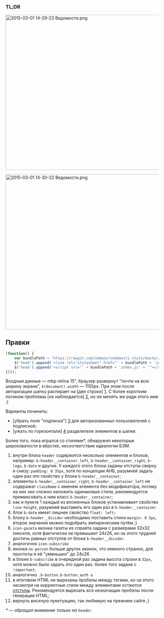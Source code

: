 ### TL;DR

<a href="https://fotki.yandex.ru/next/users/sbmaxx/album/16903/view/675669" target="_blank"><img src="https://img-fotki.yandex.ru/get/6838/17667337.2/0_a4f55_79753d10_XL.png" width="800" height="508" border="0" title="2015-03-01 14-29-23 Ведомости.png" alt="2015-03-01 14-29-23 Ведомости.png"/></a>

<a href="https://fotki.yandex.ru/next/usemrs/sbmaxx/album/16903/view/675668" target="_blank"><img src="https://img-fotki.yandex.ru/get/15565/17667337.2/0_a4f54_7e45e81_XL.png" width="800" height="508" border="0" title="2015-03-01 14-30-22 Ведомости.png" alt="2015-03-01 14-30-22 Ведомости.png"/></a>

## Правки

```javascript
(function() {
    var bundlePath = 'https://rawgit.com/sbmaxx/vedomosti-style/master/';
    $('head').append('<link rel="stylesheet" href="' + bundlePath + 'index.css' + '"></link>');
    $('head').append('<script src="' + bundlePath + 'index.js' + '"></script>');
}());
```

Входные данные — mbp retina 15", браузер развернут "почти на всю ширину экрана", `$(document).width` — 1155px. При этом после авторизации шапку распирает на [две строки] [1]. С более коротким логином проблемы [не наблюдается] [2], но не менять же ради этого имя ;)

Варианты починить:
* [убрать поле "подписка"] [3] для авторизованных пользователей с подпиской;
* [ужать по горизонтали] [4] разделители элементов в шапке.


Более того, пока игрался со стилями*, обнаружил некоторые шероховатости в вёрстке, несоответствие идеалогии БЭМ.

1. внутри блока `header` содержится несколько элементов и блоков, например: `b-header__container_left`, `b-header__container_right`, `b-logo`, `b-date` и другие. У каждого этого блока заданы отступы сверху и снизу: `padding: 0 35px`, хотя по концепции АНБ, разумней задать один раз это свойство у блока `b-header__container`;
1. элементы `b-header__container_right`, `b-header__container_left` не содеражат `className` с именем элемента без модификатора, потому на них них сложно наложить одинаковые стили, рекомендуется примиксовать к ним класс `b-header__container`;
1. как и пункте 1 каждый из вложенных блоков устанавливает свойство `line-height`, разумней выставить его один раз в `b-header__container`
1. блок `b-date` имеет лишнее свойство `float: left;`
1. блоку `b-header__divider` необходимо поставить стили `margin: 0 5px`, второе значение можно подобрать эмпирическим путём ;)
1. `icon-gazeta` иконка газеты из спрайта задана с размерами 32x32 пикселя, хотя фактически не превышает 24x26, из-за этого трудней достичь равных отступов от блока `b-header__divider`.
1. аналогично `icon-subscribe`
1. иконка `no-person` больше других иконок, что немного странно, для простоты я её "уменьшил" до 24x26
1. в блоке `b-subscribe` в очередной раз задана высота строки в `32px`, хотя можно было задать это один раз. более того задана с `!important`;
1. аналогично `.b-button.b-button_auth a`
1. в итоговом HTML не вырезаны пробелы между тэгами, из-за этого несмотря на корректные стили между элементами остаются [отступы](5). Рекомендуется вырезать все незначащие пробелы после генерации HTML;
1. вернуть висячую пунктуацию, так любимую на прежнем сайте ;)

_\* — обращал внимание только на `header`._

[1]: https://yadi.sk/i/U7DSOaYrex6Wa
[2]: https://yadi.sk/i/eieIR1xJex6Xd
[3]: https://yadi.sk/i/hv5YxfLWex6cT
[4]: https://yadi.sk/i/Ft2bdqTqex7tJ
[5]: https://yadi.sk/i/Ur7rXf7Iex9uV
[6]: https://yadi.sk/i/p3iA4PbNexB7p
[7]: https://yadi.sk/i/cKpe3QUiexBBT
